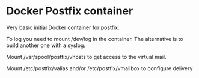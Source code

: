 
# Docker Postfix container

Very basic initial Docker container for postfix. 

To log you need to mount /dev/log in the container. The alternative is to build another one
with a syslog. 

Mount /var/spool/postfix/vhosts to get access to the virtual mail.

Mount /etc/postfix/valias and/or /etc/postfix/vmailbox to configure delivery

